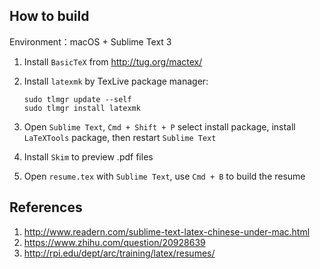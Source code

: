 ## How to build

Environment：macOS + Sublime Text 3

1. Install `BasicTeX` from <http://tug.org/mactex/>
2. Install `latexmk` by TexLive package manager:

	```
	sudo tlmgr update --self
	sudo tlmgr install latexmk
	```

3. Open `Sublime Text`, `Cmd + Shift + P` select install package, install `LaTeXTools` package, then restart `Sublime Text`
4. Install `Skim` to preview .pdf files
5. Open `resume.tex` with `Sublime Text`, use `Cmd + B` to build the resume

## References

1. <http://www.readern.com/sublime-text-latex-chinese-under-mac.html>
2. <https://www.zhihu.com/question/20928639>
3. <http://rpi.edu/dept/arc/training/latex/resumes/>
